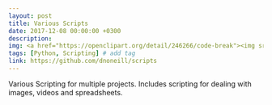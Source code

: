```yaml
---
layout: post
title: Various Scripts
date: 2017-12-08 00:00:00 +0300
description: 
img: <a href="https://openclipart.org/detail/246266/code-break"><img src="https://openclipart.org/download/246266/code-break.svg" /></a>
tags: [Python, Scripting] # add tag
link: https://github.com/dnoneill/scripts
---
```

Various Scripting for multiple projects. Includes scripting for dealing with images, videos and spreadsheets.